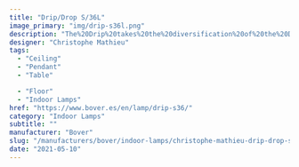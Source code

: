```yaml
---
title: "Drip/Drop S/36L"
image_primary: "img/drip-s36l.png"
description: "The%20Drip%20takes%20the%20diversification%20of%20the%20Drop%20to%20the%20next%20level.%20The%20Drip%20has%20the%20Drop%27s%A0%20structure%20but%20has%20a%20personality%20all%20of%20its%20own.%20It%20is%20a%20lighting%20system%20that%20not%20only%20evolves%20into%20various%20product%20types%20%28wall%20lights%2C%20table%20lamps%2C%20floor%20lamps%20with%20USB%20connection%2C%20among%20others%29%2C%20but%20also%20into%20other%20lampshade%20concepts.%20The%20new%20shade%20of%20the%20Drip%20gives%20one%20the%20impression%20of%20being%20in%20the%20presence%20of%20a%20completely%20different%20lamp%20from%20the%20Drop.%20It%20embodies%20the%20Drip%27s%20spirit%2C%20simple%2C%20minimalist%20and%20with%20straight%20lines.%20The%20Drip%27s%20small%20lampshade%20is%20also%20made%20from%20borosilicate%20glass%2C%20giving%20it%20a%20fine%2C%20delicate%20aesthetic.%20The%20choice%20of%20glass%20is%20closely%20linked%20to%20the%20light%20it%20casts%2C%20which%20is%20bright%2C%20but%20intimate.%20It%20creates%20ambiance%20while%20being%20highly%20practical%20for%20anyone%20nearby.%20%22I%20always%20keep%20in%20mind%20the%20space%20a%20lamp%20will%20be%20placed%20in%20because%20that%20is%20where%20it%20has%20meaning%2C%22%20explains%20Christophe.%20The%20design%20and%20function%20of%20the%20Drip%20and%20Drop%20fit%20perfectly%20into%20residential%20projects%20and%20contracting%20work.%20Because%20it%20can%20be%20applied%20in%20many%20ways%2C%20it%20works%20very%20well%20in%20hotels%2C%20both%20in%20common%20spaces%20and%20in%20rooms.%20%A0%2C%0A%0A%0A%0A"
designer: "Christophe Mathieu"
tags: 
  - "Ceiling"
  - "Pendant"
  - "Table"

  - "Floor"
  - "Indoor Lamps"
href: "https://www.bover.es/en/lamp/drip-s36/"
category: "Indoor Lamps"
subtitle: ""
manufacturer: "Bover"
slug: "/manufacturers/bover/indoor-lamps/christophe-mathieu-drip-drop-s-36-l"
date: "2021-05-10"
---
```

